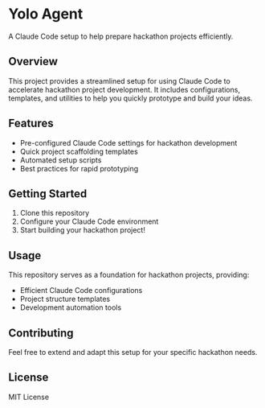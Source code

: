 # Yolo Agent

A Claude Code setup to help prepare hackathon projects efficiently.

## Overview

This project provides a streamlined setup for using Claude Code to accelerate hackathon project development. It includes configurations, templates, and utilities to help you quickly prototype and build your ideas.

## Features

- Pre-configured Claude Code settings for hackathon development
- Quick project scaffolding templates
- Automated setup scripts
- Best practices for rapid prototyping

## Getting Started

1. Clone this repository
2. Configure your Claude Code environment
3. Start building your hackathon project!

## Usage

This repository serves as a foundation for hackathon projects, providing:
- Efficient Claude Code configurations
- Project structure templates
- Development automation tools

## Contributing

Feel free to extend and adapt this setup for your specific hackathon needs.

## License

MIT License